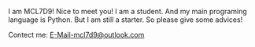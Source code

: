 I am MCL7D9!
Nice to meet you!
I am a student.
And my main programing language is Python.
But I am still a starter.
So please give some advices!

Contect me: E-Mail-mcl7d9@outlook.com
